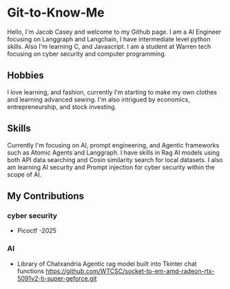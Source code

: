 # Git-to-Know-Me
Hello, I'm Jacob Casey and welcome to my Github page. I am a AI Engineer focusing on Langgraph and Langchain, I have intermediate level python skills. Also I'm learning C, and Javascript. I am a student at Warren tech focusing on cyber security and computer programming. 

## Hobbies
I love learning, and fashion, currently I'm starting to make my own clothes and learning advanced sewing. I'm also intrigued by economics, entrepreneurship, and stock investing.

## Skills
Currently I'm focusing on AI, prompt engineering, and Agentic frameworks such as Atomic Agents and Langgraph. I have skills in Rag AI models using both API data searching and Cosin similarity search for local datasets. I also am learning AI security and Prompt injection for cyber security within the scope of AI.

## My Contributions
### cyber security

* Picoctf -2025

### AI 

* Library of Chatxandria
Agentic rag model built into Tkinter chat functions 
https://github.com/WTCSC/socket-to-em-amd-radeon-rtx-5091v2-ti-super-geforce.git
